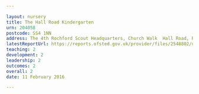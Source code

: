 ```yaml
---

layout: nursery
title: The Hall Road Kindergarten
urn: 204058
postcode: SS4 1NN
address: The 4th Rochford Scout Headquarters, Church Walk  Hall Road, Rochford, Essex, SS4 1NN
latestReportUrl: https://reports.ofsted.gov.uk/provider/files/2548802/urn/204058.pdf
teaching: 2
development: 2
leadership: 2
outcomes: 2
overall: 2
date: 11 February 2016

---
```

